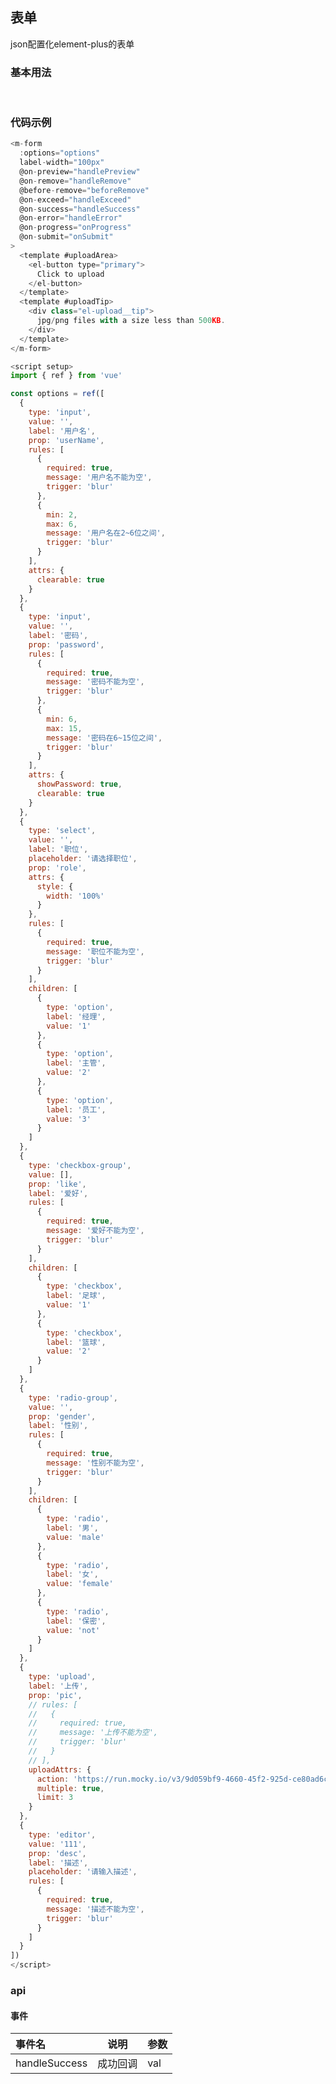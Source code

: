 ## 表单
json配置化element-plus的表单

### 基本用法
<br>
<m-form
      :options="options"
      label-width="100px"
      @on-preview="handlePreview"
      @on-remove="handleRemove"
      @before-remove="beforeRemove"
      @on-exceed="handleExceed"
      @on-success="handleSuccess"
      @on-error="handleError"
      @on-progress="onProgress"
      @on-submit="onSubmit"
    >
      <template #uploadArea>
        <el-button type="primary">
          Click to upload
        </el-button>
      </template>
      <template #uploadTip>
        <div class="el-upload__tip">
          jpg/png files with a size less than 500KB.
        </div>
      </template>
    </m-form>

### 代码示例
<script setup>
import { ref } from 'vue'

const options = ref([
  {
    type: 'input',
    value: '',
    label: '用户名',
    prop: 'userName',
    rules: [
      {
        required: true,
        message: '用户名不能为空',
        trigger: 'blur'
      },
      {
        min: 2,
        max: 6,
        message: '用户名在2~6位之间',
        trigger: 'blur'
      }
    ],
    attrs: {
      clearable: true
    }
  },
  {
    type: 'input',
    value: '',
    label: '密码',
    prop: 'password',
    rules: [
      {
        required: true,
        message: '密码不能为空',
        trigger: 'blur'
      },
      {
        min: 6,
        max: 15,
        message: '密码在6~15位之间',
        trigger: 'blur'
      }
    ],
    attrs: {
      showPassword: true,
      clearable: true
    }
  },
  {
    type: 'select',
    value: '',
    label: '职位',
    placeholder: '请选择职位',
    prop: 'role',
    attrs: {
      style: {
        width: '100%'
      }
    },
    rules: [
      {
        required: true,
        message: '职位不能为空',
        trigger: 'blur'
      }
    ],
    children: [
      {
        type: 'option',
        label: '经理',
        value: '1'
      },
      {
        type: 'option',
        label: '主管',
        value: '2'
      },
      {
        type: 'option',
        label: '员工',
        value: '3'
      }
    ]
  },
  {
    type: 'checkbox-group',
    value: [],
    prop: 'like',
    label: '爱好',
    rules: [
      {
        required: true,
        message: '爱好不能为空',
        trigger: 'blur'
      }
    ],
    children: [
      {
        type: 'checkbox',
        label: '足球',
        value: '1'
      },
      {
        type: 'checkbox',
        label: '篮球',
        value: '2'
      }
    ]
  },
  {
    type: 'radio-group',
    value: '',
    prop: 'gender',
    label: '性别',
    rules: [
      {
        required: true,
        message: '性别不能为空',
        trigger: 'blur'
      }
    ],
    children: [
      {
        type: 'radio',
        label: '男',
        value: 'male'
      },
      {
        type: 'radio',
        label: '女',
        value: 'female'
      },
      {
        type: 'radio',
        label: '保密',
        value: 'not'
      }
    ]
  },
  {
    type: 'upload',
    label: '上传',
    prop: 'pic',
    // rules: [
    //   {
    //     required: true,
    //     message: '上传不能为空',
    //     trigger: 'blur'
    //   }
    // ],
    uploadAttrs: {
      action: 'https://run.mocky.io/v3/9d059bf9-4660-45f2-925d-ce80ad6c4d15',
      multiple: true,
      limit: 3
    }
  },
  {
    type: 'editor',
    value: '111',
    prop: 'desc',
    label: '描述',
    placeholder: '请输入描述',
    rules: [
      {
        required: true,
        message: '描述不能为空',
        trigger: 'blur'
      }
    ]
  }
])
</script>


```js
<m-form
  :options="options"
  label-width="100px"
  @on-preview="handlePreview"
  @on-remove="handleRemove"
  @before-remove="beforeRemove"
  @on-exceed="handleExceed"
  @on-success="handleSuccess"
  @on-error="handleError"
  @on-progress="onProgress"
  @on-submit="onSubmit"
>
  <template #uploadArea>
    <el-button type="primary">
      Click to upload
    </el-button>
  </template>
  <template #uploadTip>
    <div class="el-upload__tip">
      jpg/png files with a size less than 500KB.
    </div>
  </template>
</m-form>

<script setup>
import { ref } from 'vue'

const options = ref([
  {
    type: 'input',
    value: '',
    label: '用户名',
    prop: 'userName',
    rules: [
      {
        required: true,
        message: '用户名不能为空',
        trigger: 'blur'
      },
      {
        min: 2,
        max: 6,
        message: '用户名在2~6位之间',
        trigger: 'blur'
      }
    ],
    attrs: {
      clearable: true
    }
  },
  {
    type: 'input',
    value: '',
    label: '密码',
    prop: 'password',
    rules: [
      {
        required: true,
        message: '密码不能为空',
        trigger: 'blur'
      },
      {
        min: 6,
        max: 15,
        message: '密码在6~15位之间',
        trigger: 'blur'
      }
    ],
    attrs: {
      showPassword: true,
      clearable: true
    }
  },
  {
    type: 'select',
    value: '',
    label: '职位',
    placeholder: '请选择职位',
    prop: 'role',
    attrs: {
      style: {
        width: '100%'
      }
    },
    rules: [
      {
        required: true,
        message: '职位不能为空',
        trigger: 'blur'
      }
    ],
    children: [
      {
        type: 'option',
        label: '经理',
        value: '1'
      },
      {
        type: 'option',
        label: '主管',
        value: '2'
      },
      {
        type: 'option',
        label: '员工',
        value: '3'
      }
    ]
  },
  {
    type: 'checkbox-group',
    value: [],
    prop: 'like',
    label: '爱好',
    rules: [
      {
        required: true,
        message: '爱好不能为空',
        trigger: 'blur'
      }
    ],
    children: [
      {
        type: 'checkbox',
        label: '足球',
        value: '1'
      },
      {
        type: 'checkbox',
        label: '篮球',
        value: '2'
      }
    ]
  },
  {
    type: 'radio-group',
    value: '',
    prop: 'gender',
    label: '性别',
    rules: [
      {
        required: true,
        message: '性别不能为空',
        trigger: 'blur'
      }
    ],
    children: [
      {
        type: 'radio',
        label: '男',
        value: 'male'
      },
      {
        type: 'radio',
        label: '女',
        value: 'female'
      },
      {
        type: 'radio',
        label: '保密',
        value: 'not'
      }
    ]
  },
  {
    type: 'upload',
    label: '上传',
    prop: 'pic',
    // rules: [
    //   {
    //     required: true,
    //     message: '上传不能为空',
    //     trigger: 'blur'
    //   }
    // ],
    uploadAttrs: {
      action: 'https://run.mocky.io/v3/9d059bf9-4660-45f2-925d-ce80ad6c4d15',
      multiple: true,
      limit: 3
    }
  },
  {
    type: 'editor',
    value: '111',
    prop: 'desc',
    label: '描述',
    placeholder: '请输入描述',
    rules: [
      {
        required: true,
        message: '描述不能为空',
        trigger: 'blur'
      }
    ]
  }
])
</script>
```

### api

#### 事件
| 事件名 | 说明 | 参数 |
| :---- | ---- | ---- |
| handleSuccess | 成功回调 | val |